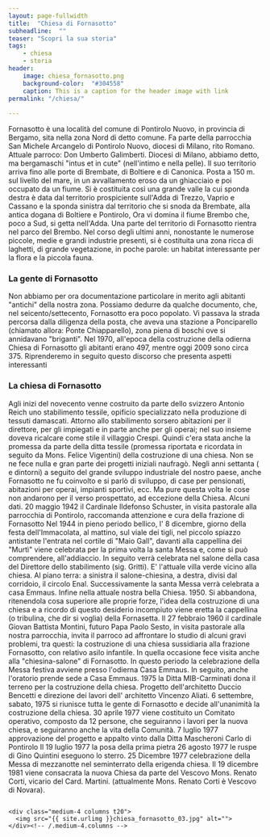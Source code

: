 ```yaml
---
layout: page-fullwidth
title:  "Chiesa di Fornasotto"
subheadline:  ""
teaser: "Scopri la sua storia"
tags:
    - chiesa
    - storia
header:
    image: chiesa_fornasotto.png
    background-color:  "#304558"
    caption: This is a caption for the header image with link
permalink: "/chiesa/"
    
---
```

Fornasotto è una località del comune di Pontirolo Nuovo, in provincia di Bergamo, sita nella zona Nord di detto comune. Fa parte della parrocchia San Michele Arcangelo di Pontirolo Nuovo, diocesi di Milano, rito Romano. Attuale parroco: Don Umberto Galimberti. Diocesi di Milano, abbiamo detto, ma bergamaschi "intus et in cute" (nell'intimo e nella pelle). Il suo territorio arriva fino alle porte di Brembate, di Boltiere e di Canonica. Posta a 150 m. sul livello del mare, in un avvallamento eroso da un ghiacciaio e poi occupato da un fiume. Si è costituita così una grande valle la cui sponda destra è data dal territorio prospiciente sull'Adda di Trezzo, Vaprio e Cassano e la sponda sinistra dal territorio che si snoda da Brembate, alla antica dogana di Boltiere e Pontirolo, Ora vi domina il fiume Brembo che, poco a Sud, si getta nell'Adda. Una parte del territorio di Fornasotto rientra nel parco del Brembo. Nel corso degli ultimi anni, nonostante le numerose piccole, medie e grandi industrie presenti, si è costituita una zona ricca di laghetti, di grande vegetazione, in poche parole: un habitat interessante per la flora e la piccola fauna. 

### La gente di Fornasotto
Non abbiamo per ora documentazione particolare in merito agli abitanti "antichi" della nostra zona. Possiamo dedurre da qualche documento, che, nel seicento/settecento, Fornasotto era poco popolato. Vi passava la strada percorsa dalla diligenza della posta, che aveva una stazione a Ponciparello (chiamato allora: Ponte Chiapparello), zona piena di boschi ove si annidavano "briganti". Nel 1970, all'epoca della costruzione della odierna Chiesa di Fornasotto gli abitanti erano 497, mentre oggi 2009 sono circa 375. Riprenderemo in seguito questo discorso che presenta aspetti interessanti

### La chiesa di Fornasotto
Agli inizi del novecento venne costruito da parte dello svizzero Antonio Reich uno stabilimento tessile, opificio specializzato nella produzione di tessuti damascati. Attorno allo stabilimento sorsero abitazioni per il direttore, per gli impiegati e in parte anche per gli operai; nel suo insieme doveva ricalcare come stile il villaggio Crespi. Quindi c'era stata anche la promessa da parte della ditta tessile (promessa riportata e ricordata in seguito da Mons. Felice Vigentini) della costruzione di una chiesa. Non se ne fece nulla e gran parte dei progetti iniziali naufragò. Negli anni settanta ( e dintorni) a seguito del grande sviluppo industriale del nostro paese, anche Fornasotto ne fu coinvolto e si parlò di sviluppo, di case per pensionati, abitazioni per operai, impianti sportivi, ecc. Ma pure questa volta le cose non andarono per il verso prospettato, ad eccezione della Chiesa. Alcuni dati. 20 maggio 1942 il Cardinale Ildefonso Schuster, in visita pastorale alla parrocchia di Pontirolo, raccomanda attenzione e cura della frazione di Fornasotto Nel 1944 in pieno periodo bellico, l' 8 dicembre, giorno della festa dell'Immacolata, al mattino, sul viale dei tigli, nel piccolo spiazzo antistante l'entrata nel cortile di &quot;Maio Gall&quot;, davanti alla cappellina dei &quot;Murtì&quot; viene celebrata per la prima volta la santa Messa e, come si può comprendere, all'addiaccio. In seguito verrà celebrata nel salone della casa del Direttore dello stabilimento (sig. Gritti). E' l'attuale villa verde vicino alla chiesa. Al piano terra: a sinistra il salone-chiesina, a destra, divisi dal corridoio, il circolo Enal. Successivamente la santa Messa verrà celebrata a casa Emmaus. Infine nella attuale nostra bella Chiesa. 1950. Si abbandona, ritenendola cosa superiore alle proprie forze, l'idea della costruzione di una chiesa e a ricordo di questo desiderio incompiuto viene eretta la cappellina (o tribulina, che dir si voglia) della Fornasetta. Il 27 febbraio 1960 il cardinale Giovan Battista Montini, futuro Papa Paolo Sesto, in visita pastorale alla nostra parrocchia, invita il parroco ad affrontare lo studio di alcuni gravi problemi, tra questi: la costruzione di una chiesa sussidiaria alla frazione Fornasotto, con relativo asilo infantile. In quella occasione fece visita anche alla &quot;chiesina-salone&quot; di Fornasotto. In questo periodo la celebrazione della Messa festiva avviene presso l'odierna Casa Emmaus. In seguito, anche l'oratorio prende sede a Casa Emmaus. 1975 la Ditta MIB-Carminati dona il terreno per la costruzione della chiesa. Progetto dell'architetto Duccio Bencetti e direzione dei lavori dell' architetto Vincenzo Aliati. 6 settembre, sabato, 1975 si riunisce tutta le gente di Fornasotto e decide all'unanimità la costruzione della chiesa. 30 aprile 1977 viene costituito un Comitato operativo, composto da 12 persone, che seguiranno i lavori per la nuova chiesa, e seguiranno anche la vita della Comunità. 7 luglio 1977 approvazione del progetto e appalto vinto dalla Ditta Mascheroni Carlo di Pontirolo Il 19 luglio 1977 la posa della prima pietra 26 agosto 1977 le ruspe di Gino Quintini eseguono lo sterro. 25 Dicembre 1977 celebrazione della Messa di mezzanotte nel seminterrato della erigenda chiesa. Il 19 dicembre 1981 viene consacrata la nuova Chiesa da parte del Vescovo Mons. Renato Corti, vicario del Card. Martini. (attualmente Mons. Renato Corti è Vescovo di Novara). 


<div class="row">
    <div class="medium-4 columns t20">
    <img src="{{ site.urlimg }}chiesa_fornasotto_02.jpg" alt="">
    </div><!-- /.medium-4.columns -->

    <div class="medium-4 columns t20">
      <img src="{{ site.urlimg }}chiesa_fornasotto_03.jpg" alt="">
    </div><!-- /.medium-4.columns -->

</div><!-- /.row -->


